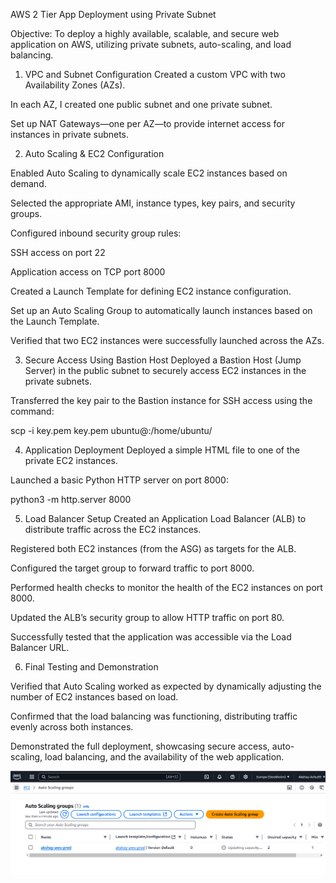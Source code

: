 AWS 2 Tier App Deployment using Private Subnet

Objective: To deploy a highly available, scalable, and secure web application on AWS, utilizing private subnets, auto-scaling, and load balancing.

1. VPC and Subnet Configuration
Created a custom VPC with two Availability Zones (AZs).

In each AZ, I created one public subnet and one private subnet.

Set up NAT Gateways—one per AZ—to provide internet access for instances in private subnets.

2. Auto Scaling & EC2 Configuration

Enabled Auto Scaling to dynamically scale EC2 instances based on demand.

Selected the appropriate AMI, instance types, key pairs, and security groups.

Configured inbound security group rules:

SSH access on port 22

Application access on TCP port 8000

Created a Launch Template for defining EC2 instance configuration.

Set up an Auto Scaling Group to automatically launch instances based on the Launch Template.

Verified that two EC2 instances were successfully launched across the AZs.

3. Secure Access Using Bastion Host
Deployed a Bastion Host (Jump Server) in the public subnet to securely access EC2 instances in the private subnets.

Transferred the key pair to the Bastion instance for SSH access using the command:

scp -i key.pem key.pem ubuntu@<bastion-public-ip>:/home/ubuntu/

4. Application Deployment
Deployed a simple HTML file to one of the private EC2 instances.

Launched a basic Python HTTP server on port 8000:

python3 -m http.server 8000


5. Load Balancer Setup
Created an Application Load Balancer (ALB) to distribute traffic across the EC2 instances.

Registered both EC2 instances (from the ASG) as targets for the ALB.

Configured the target group to forward traffic to port 8000.

Performed health checks to monitor the health of the EC2 instances on port 8000.

Updated the ALB’s security group to allow HTTP traffic on port 80.

Successfully tested that the application was accessible via the Load Balancer URL.

6. Final Testing and Demonstration

Verified that Auto Scaling worked as expected by dynamically adjusting the number of EC2 instances based on load.

Confirmed that the load balancing was functioning, distributing traffic evenly across both instances.

Demonstrated the full deployment, showcasing secure access, auto-scaling, load balancing, and the availability of the web application.

![AutoScalingGroup](image/AutoScalingGroup.png)
